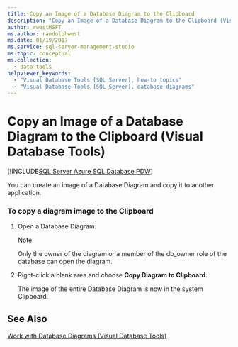 ```yaml
---
title: Copy an Image of a Database Diagram to the Clipboard
description: "Copy an Image of a Database Diagram to the Clipboard (Visual Database Tools)"
author: rwestMSFT
ms.author: randolphwest
ms.date: 01/19/2017
ms.service: sql-server-management-studio
ms.topic: conceptual
ms.collection:
  - data-tools
helpviewer_keywords:
  - "Visual Database Tools [SQL Server], how-to topics"
  - "Visual Database Tools [SQL Server], database diagrams"
---
```

# Copy an Image of a Database Diagram to the Clipboard (Visual Database Tools)

[!INCLUDE[SQL Server Azure SQL Database PDW](../includes/applies-to-version/sql-asdb-asdbmi-pdw.md)]

You can create an image of a Database Diagram and copy it to another application.  
  
### To copy a diagram image to the Clipboard  
  
1.  Open a Database Diagram.  
  
    > [!NOTE]  
    > Only the owner of the diagram or a member of the db_owner role of the database can open the diagram.  
  
2.  Right-click a blank area and choose **Copy Diagram to Clipboard**.  
  
    The image of the entire Database Diagram is now in the system Clipboard.  
  
## See Also  
[Work with Database Diagrams &#40;Visual Database Tools&#41;](work-with-database-diagrams-visual-database-tools.md)  
  
